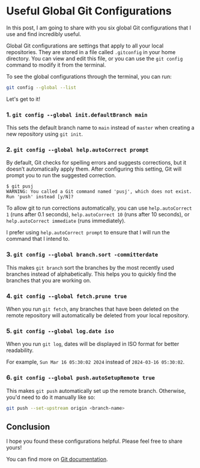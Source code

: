 # Useful Global Git Configurations

In this post, I am going to share with you six global Git configurations that I use and find incredibly useful.

Global Git configurations are settings that apply to all your local repositories. They are stored in a file called `.gitconfig` in your home directory. You can view and edit this file, or you can use the `git config` command to modify it from the terminal.

To see the global configurations through the terminal, you can run:

```bash
git config --global --list
```

Let's get to it!

### 1. `git config --global init.defaultBranch main`

This sets the default branch name to `main` instead of `master` when creating a new repository using `git init`.

### 2. `git config --global help.autoCorrect prompt`

By default, Git checks for spelling errors and suggests corrections, but it doesn’t automatically apply them. After configuring this setting, Git will prompt you to run the suggested correction.

```git
$ git pusj
WARNING: You called a Git command named 'pusj', which does not exist.
Run 'push' instead [y/N]?
```

To allow git to run corrections automatically, you can use `help.autoCorrect 1` (runs after 0.1 seconds), `help.autoCorrect 10` (runs after 10 seconds), or `help.autoCorrect immediate` (runs immediately).

I prefer using `help.autoCorrect prompt` to ensure that I will run the command that I intend to.

### 3. `git config --global branch.sort -committerdate`

This makes `git branch` sort the branches by the most recently used branches instead of alphabetically. This helps you to quickly find the branches that you are working on.

### 4. `git config --global fetch.prune true`

When you run `git fetch`, any branches that have been deleted on the remote repository will automatically be deleted from your local repository.

### 5. `git config --global log.date iso`

When you run `git log`, dates will be displayed in ISO format for better readability.

For example, `Sun Mar 16 05:30:02 2024` instead of `2024-03-16 05:30:02`.

### 6. `git config --global push.autoSetupRemote true`

This makes `git push` automatically set up the remote branch. Otherwise, you'd need to do it manually like so:

```bash
git push --set-upstream origin <branch-name>
```

## Conclusion

I hope you found these configurations helpful. Please feel free to share yours!

You can find more on [Git documentation](https://git-scm.com/docs/git-config).
